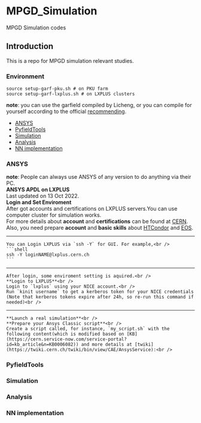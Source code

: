 # MPGD_Simulation
MPGD Simulation codes

## Introduction
This is a repo for MPGD simulation relevant studies.

### Environment
```shell
source setup-garf-pku.sh # on PKU farm
source setup-garf-lxplus.sh # on LXPLUS clusters
```
**note**: you can use the garfield compiled by Licheng, or you can compile for yourself according to the official [recommending](https://garfieldpp.web.cern.ch/garfieldpp/).

<!-- TOC -->

- [ANSYS](#ansys)
- [PyfieldTools](#pyfieldtools)
- [Simulation](#simulation)
- [Analysis](#analysis)
- [NN implementation](#nn-iplementation)

<!-- /TOC -->

### ANSYS
**note**: People can always use ANSYS of any version to do anything via their PC.<br />
    **ANSYS APDL on LXPLUS**<br />
    Last updated on 13 Oct 2022.<br />
    **Login and Set Enviroment**<br />
    After got accounts and certifications on LXPLUS servers.You can use computer cluster for simulation works.<br />
    For more details about **account** and **certifications** can be found at [CERN](https://account.cern.ch/account/).<br />
    Also, you need prepare **account** and **basic skills** about [HTCondor](https://batchdocs.web.cern.ch/index.html) and [EOS](https://cern.service-now.com/service-portal%3Fid=kb_article&n=KB0001998).<br />
***
    You can Login LXPLUS via `ssh -Y` for GUI. For example,<br />
    ```shell
    ssh -Y loginNAME@lxplus.cern.ch
    ```
***
    After login, some enviroment setting is aquired.<br />
    **Login to LXPLUS**<br />
    Login to `lxplus` using your NICE account.<br />
    Run `kinit username` to get a kerberos token for your NICE credentials (Note that kerberos tokens expire after 24h, so re-run this command if needed)<br />
***
    **Launch a real simulation**<br />
    **Prepare your Ansys Classic script**<br />
    Create a script called, for instance, `my_script.sh` with the following content(which is modified based on [KB](https://cern.service-now.com/service-portal?id=kb_article&n=KB0006082)) and more details at [twiki](https://twiki.cern.ch/twiki/bin/view/CAE/AnsysService):<br />

<style>
hr:nth-of-type(1) {
  border-image: linear-gradient(to right, #F00, #0F0 20%, #00F 80%, #000) 1 !important;
}
</style>

### PyfieldTools

### Simulation

### Analysis

### NN implementation
